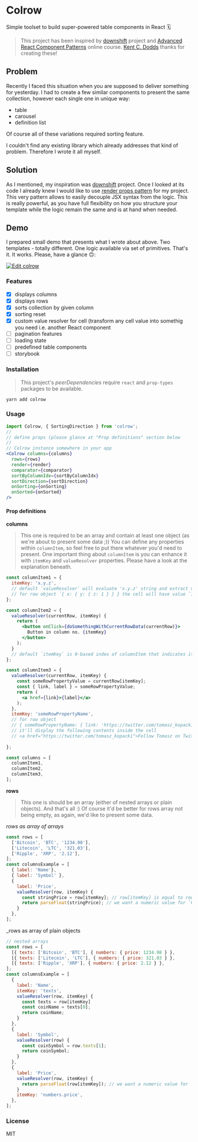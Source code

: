 # Colrow
Simple toolset to build super-powered table components in React 🗓

> This project has been inspired by [downshift](https://github.com/paypal/downshift) project and [Advanced React Component Patterns](https://egghead.io/courses/advanced-react-component-patterns) online course. [Kent C. Dodds](https://kentcdodds.com/) thanks for creating these!

## Problem
Recently I faced this situation when you are supposed to deliver something for yesterday. I had to create a few similar components to present the same collection, however each single one in unique way:
- table
- carousel
- definition list

Of course all of these variations required sorting feature.

I couldn't find any existing library which already addresses that kind of problem. Therefore I wrote it all myself.

## Solution
As I mentioned, my inspiration was [downshift](https://github.com/paypal/downshift) project. Once I looked at its code I already knew I would like to use [render props pattern](https://reactjs.org/docs/render-props.html) for my project. This very pattern allows to easily decouple JSX syntax from the logic. This is really powerful, as you have full flexibility on how you structure your template while the logic remain the same and is at hand when needed.

## Demo
I prepared small demo that presents what I wrote about above. Two templates - totally different. One logic available via set of primitives. That's it. It works. Please, have a glance 🙃:

[![Edit colrow](https://codesandbox.io/static/img/play-codesandbox.svg)](https://codesandbox.io/s/5w7om43qqp?view=preview)

### Features
- [x] displays columns
- [x] displays rows
- [x] sorts collection by given column
- [x] sorting reset
- [x] custom value resolver for cell (transform any cell value into somethig you need i.e. another React component
- [ ] pagination features
- [ ] loading state
- [ ] predefined table components
- [ ] storybook

### Installation
> This project's _peerDependencies_ require `react` and `prop-types` packages to be available.
```
yarn add colrow
```

### Usage
```jsx
import Colrow, { SortingDirection } from 'colrow';
//
// define props (please glance at "Prop definitions" section below
//
// Colrow instance somewhere in your app
<Colrow columns={columns}
  rows={rows}
  render={render}
  comparator={comparator}
  sortByColumnIdx={sortByColumnIdx}
  sortDirection={sortDirection}
  onSorting={onSorting}
  onSorted={onSorted}
/>
```
#### Prop definitions

**columns**
>This one is required to be an array and contain at least one object (as we're about to present some data ;))
>You can define any properties within `columnItem`, so feel free to put there whatever you'd need to present.
>One important thing about `columnItem` is you can enhance it with `itemKey` and `valueResolver` properties.
>Please have a look at the explanation beneath.
```jsx
const columnItem1 = {
  itemKey: 'x.y.z',
  // default `valueResolver` will evaluate 'x.y.z' string and extract value from a particular row object
  // for row object `{ x: { y: { z: 1 } } } the cell will have value `1`
};

const columnItem2 = {
  valueResolver(currentRow, itemKey) {
    return (
      <button onClick={doSomethingWithCurrentRowData(currentRow)}>
        Button in column no. {itemKey}
      </button>
    );
  }
  // default `itemKey` is 0-based index of columnItem that indicates its position in `columns` array
};

const columnItem3 = {
  valueResolver(currentRow, itemKey) {
    const someRowPropertyValue = currentRow[itemKey];
    const { link, label } = someRowPropertyValue;
    return (
      <a href={link}>{label}</a>
    );
  },
  itemKey: 'someRowPropertyName',
  // for row object
  // { someRowPropertyName: { link: 'https://twitter.com/tomasz_kopacki', label: 'Follow Tomasz on Twitter' } }
  // it'll display the following contents inside the cell
  // <a href="https://twitter.com/tomasz_kopacki">Follow Tomasz on Twitter</a>
  
};

const columns = [
  columnItem1,
  columnItem2,
  columnItem3,
];
```

**rows**
>This one is should be an array (either of nested arrays or plain objects). And that's all :) Of course it'd be better for rows array not being empty, as again, we'd like to present some data.

_rows as array of arrays_
```jsx
const rows = [
  ['Bitcoin', 'BTC', '1234.98'],
  ['Litecoin', 'LTC', '321.03'],
  ['Ripple', 'XRP', '2.12'],
];
const columnsExample = [
  { label: 'Name'},
  { label: 'Symbol' },
  {
    label: 'Price',
    valueResolver(row, itemKey) {
      const stringPrice = row[itemKey]; // row[itemKey] is equal to row[2]
      return parseFloat(stringPrice); // we want a numeric value for `Price` (especially for sorting)
    }
  },
];
```
_rows as array of plain objects
```jsx
// nested arrays
const rows = [
  [{ texts: ['Bitcoin', 'BTC'], { numbers: { price: 1234.98 } },
  [{ texts: ['Litecoin', 'LTC'], { numbers: { price: 321.03 } },
  [{ texts: ['Ripple', 'XRP'], { numbers: { price: 2.12 } },
];
const columnsExample = [
  {
    label: 'Name',
    itemKey: 'texts',
    valueResolver(row, itemKey) {
      const texts = row[itemKey]
      const coinName = texts[0];
      return coinName;
    }
  },
  {
    label: 'Symbol',
    valueResolver(row) {
      const coinSymbol = row.texts[1];
      return coinSymbol;
    }
  },
  {
    label: 'Price',
    valueResolver(row, itemKey) {
      return parseFloat(row[itemKey]); // we want a numeric value for `Price`
    }
    itemKey: 'numbers.price',
  },
];
```
### License
MIT
